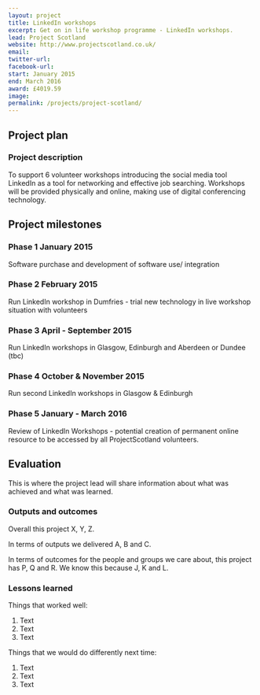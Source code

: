 ```yaml
---
layout: project
title: LinkedIn workshops
excerpt: Get on in life workshop programme - LinkedIn workshops.
lead: Project Scotland
website: http://www.projectscotland.co.uk/
email: 
twitter-url:
facebook-url: 
start: January 2015
end: March 2016
award: £4019.59
image:
permalink: /projects/project-scotland/ 
---
```


## Project plan

### Project description

To support 6 volunteer workshops introducing the social media tool LinkedIn as a tool for networking and effective job searching. Workshops will be provided physically and online, making use of digital conferencing technology. 


## Project milestones

### Phase 1 January 2015

Software purchase and development of software use/ integration

### Phase 2 February 2015

Run LinkedIn workshop in Dumfries - trial new technology in live workshop situation with volunteers

### Phase 3 April - September 2015

Run LinkedIn workshops in Glasgow, Edinburgh and Aberdeen or Dundee (tbc) 

### Phase 4 October & November 2015

Run second LinkedIn workshops in Glasgow & Edinburgh

### Phase 5 January - March 2016 

Review of LinkedIn Workshops - potential creation of permanent online resource to be accessed by all ProjectScotland volunteers.


## Evaluation

This is where the project lead will share information about what was achieved and what was learned.

### Outputs and outcomes

Overall this project X, Y, Z.

In terms of outputs we delivered A, B and C.

In terms of outcomes for the people and groups we care about, this project has P, Q and R. We know this because J, K and L.

### Lessons learned

Things that worked well:

1. Text
2. Text
3. Text

Things that we would do differently next time:

1. Text
2. Text
3. Text
